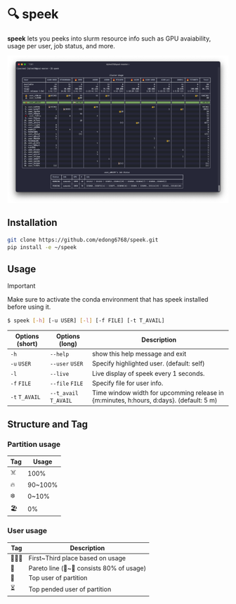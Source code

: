 # 🔍 speek

**speek** lets you peeks into slurm resource info such as GPU avaiability, usage per user, job status, and more.

![image](assets/screen.png)

<!-- > [!NOTE]
>
> See also the GitHub official GitHub Pages Action first.
>
> - [GitHub Pages now uses Actions by default | The GitHub Blog](https://github.blog/2022-08-10-github-pages-now-uses-actions-by-default/)
> - [GitHub Pages: Custom GitHub Actions Workflows (beta) | GitHub Changelog](https://github.blog/changelog/2022-07-27-github-pages-custom-github-actions-workflows-beta/) -->

## Installation
```sh
git clone https://github.com/edong6768/speek.git
pip install -e ~/speek
```


## Usage
> [!Important]
> Make sure to activate the conda environment that has speek installed before using it.

```sh
$ speek [-h] [-u USER] [-l] [-f FILE] [-t T_AVAIL]
```

|Options (short)|Options (long)|Description|
|-|-|-|
|`-h`|`--help`|show this help message and exit|
|`-u` `USER`|`--user` `USER`| Specify highlighted user. (default: self) |
|`-l`|`--live`| Live display of speek every 1 seconds. |
|`-f` `FILE`|`--file` `FILE`| Specify file for user info. |
|`-t` `T_AVAIL`|`--t_avail` `T_AVAIL`| Time window width for upcomming release in {m:minutes, h:hours, d:days}. (default: 5 m) |


## Structure and Tag

### Partition usage
|Tag|Usage|
|-|-|
|☠️|100%|
|🔥|90~100%|
|❄️|0~10%|
|🏖️|0%|

### User usage
|Tag|Description|
|-|-|
|🥇🥈🥉|First~Third place based on usage|
|🚩|Pareto line (🥇~🚩 consists 80% of usage)|
|👑|Top user of partition|
|⏳|Top pended user of partition|
